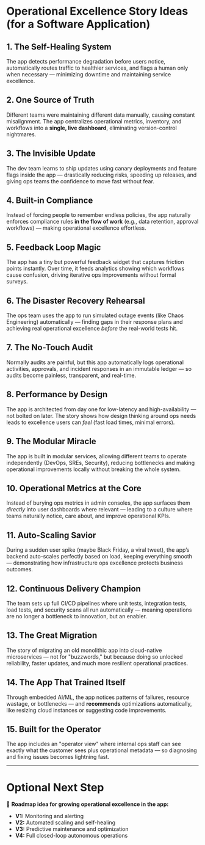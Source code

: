 # Operational Excellence Story Ideas (for a Software Application)

## 1. The Self-Healing System
The app detects performance degradation before users notice, automatically routes traffic to healthier services, and flags a human only when necessary — minimizing downtime and maintaining service excellence.

## 2. One Source of Truth
Different teams were maintaining different data manually, causing constant misalignment. The app centralizes operational metrics, inventory, and workflows into a **single, live dashboard**, eliminating version-control nightmares.

## 3. The Invisible Update
The dev team learns to ship updates using canary deployments and feature flags inside the app — drastically reducing risks, speeding up releases, and giving ops teams the confidence to move fast without fear.

## 4. Built-in Compliance
Instead of forcing people to remember endless policies, the app naturally enforces compliance rules **in the flow of work** (e.g., data retention, approval workflows) — making operational excellence effortless.

## 5. Feedback Loop Magic
The app has a tiny but powerful feedback widget that captures friction points instantly. Over time, it feeds analytics showing which workflows cause confusion, driving iterative ops improvements without formal surveys.

## 6. The Disaster Recovery Rehearsal
The ops team uses the app to run simulated outage events (like Chaos Engineering) automatically — finding gaps in their response plans and achieving real operational excellence *before* the real-world tests hit.

## 7. The No-Touch Audit
Normally audits are painful, but this app automatically logs operational activities, approvals, and incident responses in an immutable ledger — so audits become painless, transparent, and real-time.

## 8. Performance by Design
The app is architected from day one for low-latency and high-availability — not bolted on later. The story shows how design thinking around ops needs leads to excellence users can *feel* (fast load times, minimal errors).

## 9. The Modular Miracle
The app is built in modular services, allowing different teams to operate independently (DevOps, SREs, Security), reducing bottlenecks and making operational improvements locally without breaking the whole system.

## 10. Operational Metrics at the Core
Instead of burying ops metrics in admin consoles, the app surfaces them *directly* into user dashboards where relevant — leading to a culture where teams naturally notice, care about, and improve operational KPIs.

## 11. Auto-Scaling Savior
During a sudden user spike (maybe Black Friday, a viral tweet), the app’s backend auto-scales perfectly based on load, keeping everything smooth — demonstrating how infrastructure ops excellence protects business outcomes.

## 12. Continuous Delivery Champion
The team sets up full CI/CD pipelines where unit tests, integration tests, load tests, and security scans all run automatically — meaning operations are no longer a bottleneck to innovation, but an enabler.

## 13. The Great Migration
The story of migrating an old monolithic app into cloud-native microservices — not for "buzzwords," but because doing so unlocked reliability, faster updates, and much more resilient operational practices.

## 14. The App That Trained Itself
Through embedded AI/ML, the app notices patterns of failures, resource wastage, or bottlenecks — and **recommends** optimizations automatically, like resizing cloud instances or suggesting code improvements.

## 15. Built for the Operator
The app includes an "operator view" where internal ops staff can see exactly what the customer sees plus operational metadata — so diagnosing and fixing issues becomes lightning fast.

---

# Optional Next Step

🔵 **Roadmap idea for growing operational excellence in the app:**
- **V1:** Monitoring and alerting
- **V2:** Automated scaling and self-healing
- **V3:** Predictive maintenance and optimization
- **V4:** Full closed-loop autonomous operations